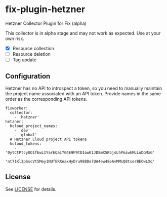 # fix-plugin-hetzner

Hetzner Collector Plugin for Fix (alpha)

This collector is in alpha stage and may not work as expected. Use at your own risk.

- [x] Resource collection
- [ ] Resource deletion
- [ ] Tag update

## Configuration

Hetzner has no API to introspect a token, so you need to manually maintain the project name associated with an API token. Provide names in the same order as the corresponding API tokens.

```
fixworker:
  collector:
    - 'hetzner'
hetzner:
  hcloud_project_names:
    - 'dev'
    - 'global'
  # Hetzner Cloud project API tokens
  hcloud_tokens:
    - '0ytCtPtcyUO1fEwLIYarEQaiY04E9P9tDIowK1JD8mX5K5jsLhPmiwkMLLuDGMxG'
    - 'nt71Kl3pSscVt5Mey1NUfERXeaxHyDru988De7UA4ew48eAvMMsQ8tserBEOwLXq'
```

## License

See [LICENSE](../../LICENSE) for details.
